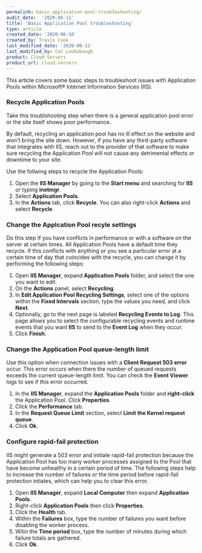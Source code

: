 ```yaml
---
permalink: basic-application-pool-troubleshooting/
audit_date:  '2020-06-11'
title: 'Basic Application Pool troubleshooting'
type: article
created_date: '2020-06-10'
created_by: Travis Cook
last_modified_date: '2020-06-11'
last_modified_by: Cat Lookabaugh
product: Cloud Servers
product_url: cloud-servers
---
```


This article covers some basic steps to troubleshoot issues with Application Pools within Microsoft&reg;
Internet Information Services (IIS).

### Recycle Application Pools

Take this troublshooting step when there is a general application pool error or the site itself shows poor
performance.

By default, recycling an application pool has no ill effect on the website and won't bring the site down.
However, if you have any third-party software that integrates with IIS, reach out to the provider of that
software to make sure recycling the Application Pool will not cause any detrimental effects or downtime to
your site.

Use the follwing steps to recycle the Application Pools:

1. Open the **IIS Manager** by going to the **Start menu** and searching for **IIS** or typing **inetmgr**.
2. Select **Application Pools**.
3. In the **Actions** tab, click **Recycle**. You can also right-click **Actions** and select **Recycle**.

### Change the Applcation Pool recyle settings

Do this step if you have conflicts in performance or with a software on the server at certain times. All
Application Pools have a default time they recycle. If this conflicts with anything or you see a particular
error at a certain time of day that coincides with the recycle, you can change it by performing the following steps:

1. Open **IIS Manager**, expand **Application Pools** folder, and select the one you want to edit.
2. On the **Actions** panel, select **Recycling**.
3. In **Edit Application Pool Recycling Settings**, select one of the options within the **Fixed Intervals**
   section, type the values you need, and click **Next**.
4. Optionally, go to the next page is labeled **Recycling Events to Log**. This page allows you to select the
   configurable recycling events and runtime events that you want **IIS** to send to the **Event Log** when they occur.
5. Click **Finish**.

### Change the Application Pool queue-length limit

Use this option when connection issues with a **Client Request 503 error** occur. This error occurs when there the
number of queued requests exceeds the current queue-length limit. You can check the **Event Viewer** logs to see if this error occurred.

1. In the **IIS Manager**, expand the **Application Pools** folder and **right-click** the Application Pool.
   Click **Properties**.
2. Click the **Performance** tab.
3. In the **Request Queue Limit** section, select **Limit the Kernel request queue**.
4. Click **Ok**.

### Configure rapid-fail protection

IIS might generate a 503 error and initiate rapid-fail protection because the Application Pool has too many worker processes assigned to the Pool that have become unhealthy in a certain period of time. The following steps help to increase the number of failures or the time period before rapid-fail protection intiates, which can help you to clear this error.

1. Open **IIS Manager**, expand **Local Computer** then expand **Application Pools**.
2. Right-click **Application Pools** then click **Properties**.
3. Click the **Health** tab.
4. Within the **Failures** box, type the number of failures you want before disabling the worker process.
5. Witin the **Time period** box, type the number of minutes during which failure totals are gathered.
6. Click **Ok**.
